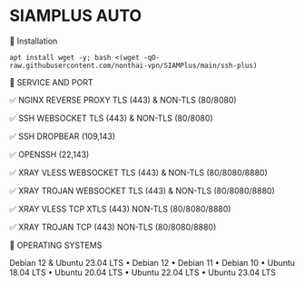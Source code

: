 # SIAMPLUS AUTO


📖  Installation
```
apt install wget -y; bash <(wget -qO- raw.githubusercontent.com/nonthai-vpn/SIAMPlus/main/ssh-plus)

```

📖  SERVICE AND PORT 

✅ NGINX REVERSE PROXY TLS (443) & NON-TLS (80/8080)

✅ SSH WEBSOCKET TLS (443) & NON-TLS (80/8080)

✅ SSH DROPBEAR (109,143)

✅ OPENSSH (22,143)

✅ XRAY VLESS WEBSOCKET TLS (443) & NON-TLS (80/8080/8880)

✅ XRAY TROJAN WEBSOCKET TLS (443) & NON-TLS (80/8080/8880)

✅ XRAY VLESS TCP XTLS (443) NON-TLS (80/8080/8880)

✅ XRAY TROJAN TCP (443) NON-TLS (80/8080/8880)

📖  OPERATING SYSTEMS 

Debian 12 & Ubuntu 23.04 LTS
• Debian 12
• Debian 11
• Debian 10
• Ubuntu 18.04 LTS
• Ubuntu 20.04 LTS
• Ubuntu 22.04 LTS
• Ubuntu 23.04 LTS

